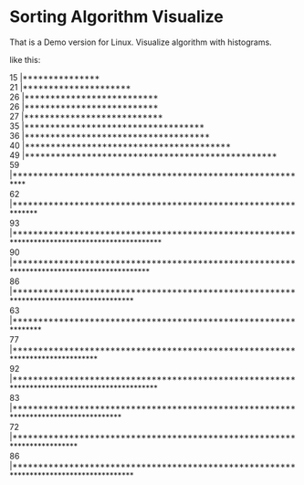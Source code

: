 # Sorting Algorithm Visualize
That is a Demo version for Linux. Visualize algorithm with histograms.

like this:

 15 |***************  
 21 |*********************  
 26 |**************************  
 26 |**************************  
 27 |***************************  
 35 |***********************************  
 36 |************************************  
 40 |****************************************  
 49 |*************************************************  
 59 |***********************************************************  
 62 |**************************************************************  
 93 |*********************************************************************************************   
 90 |******************************************************************************************  
 86 |**************************************************************************************  
 63 |***************************************************************  
 77 |*****************************************************************************  
 92 |********************************************************************************************  
 83 |***********************************************************************************  
 72 |************************************************************************  
 86 |**************************************************************************************  
